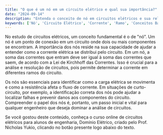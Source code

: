 ```yaml
---
title: "O que é um nó em um circuito elétrico e qual sua importância?"
date: "2024-09-14"
description: "Entenda o conceito de nó em circuitos elétricos e sua relevância na análise de circuitos."
keywords: ['Nó', 'Circuito Elétrico', 'Corrente', 'Ramo', 'Conceitos Básicos']
---
```


No estudo de circuitos elétricos, um conceito fundamental é o de "nó". Um nó é um ponto de conexão em um circuito onde dois ou mais componentes se encontram. A importância dos nós reside na sua capacidade de ajudar a entender como a corrente elétrica se distribui pelo circuito. Em um nó, a soma das correntes que entram deve ser igual à soma das correntes que saem, de acordo com a Lei de Kirchhoff das Correntes. Isso é crucial para a análise e resolução de circuitos, pois permite determinar a corrente em diferentes ramos do circuito.

Os nós são essenciais para identificar como a carga elétrica se movimenta e como a resistência afeta o fluxo de corrente. Em situações de curto-circuito, por exemplo, a identificação correta dos nós pode ajudar a localizar falhas e prevenir danos aos componentes do circuito. Compreender o papel dos nós é, portanto, um passo inicial e vital para qualquer engenheiro que deseja dominar a análise de circuitos.

Se você gostou deste conteúdo, conheça o curso online de circuitos elétricos para alunos de engenharia, Domínio Elétrico, criado pelo Prof. Nicholas Yukio, clicando no botão presente logo abaixo do texto.